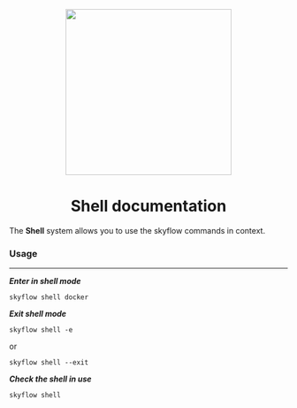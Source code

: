 <div align="center">
    <a href="https://skyflow.io/">
        <img width="300" src="../resources/images/skyflow.png">
    </a>
</div>

<h1 align="center">Shell documentation</h1>

The **Shell** system allows you to use the skyflow commands in context.


### Usage

------------

_**Enter in shell mode**_

```
skyflow shell docker
```

_**Exit shell mode**_

```
skyflow shell -e
```
or

```
skyflow shell --exit
```

_**Check the shell in use**_


```
skyflow shell
```